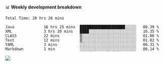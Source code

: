 

📊 **Weekly development breakdown**
<!--START_SECTION:waka-->

```text
Total Time: 20 hrs 26 mins

Java             16 hrs 25 mins  ████████████████████░░░░░   80.39 %
XML              3 hrs 20 mins   ████░░░░░░░░░░░░░░░░░░░░░   16.35 %
CLASS            22 mins         ▒░░░░░░░░░░░░░░░░░░░░░░░░   01.80 %
Text             12 mins         ▒░░░░░░░░░░░░░░░░░░░░░░░░   01.02 %
YAML             3 mins          ░░░░░░░░░░░░░░░░░░░░░░░░░   00.31 %
Markdown         1 min           ░░░░░░░░░░░░░░░░░░░░░░░░░   00.14 %
```

<!--END_SECTION:waka-->

<p align="left" dir="auto">
  <a href="#">
    <img src="https://github-readme-stats.vercel.app/api?username=JiHongYuan&show_icons=true&inc">
  </a>
</p>
